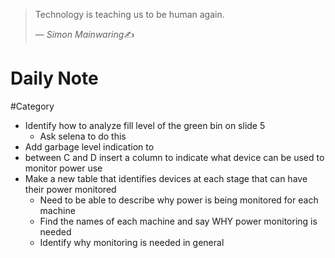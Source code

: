 > Technology is teaching us to be human again.
>
> &mdash; <cite>Simon Mainwaring</cite>✍️

# Daily Note
#Category

- Identify how to analyze fill level of the green bin on slide 5
	- Ask selena to do this
- Add garbage level indication to 
- between C and D insert a column to indicate what device can be used to monitor power use
- Make a new table that identifies devices at each stage that can have their power monitored
	- Need to be able to describe why power is being monitored for each machine
	- Find the names of each machine and say WHY power monitoring is needed
	- Identify why monitoring is needed in general